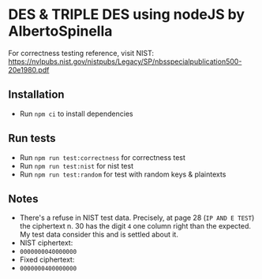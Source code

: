 # DES & TRIPLE DES using nodeJS by AlbertoSpinella

For correctness testing reference, visit NIST: https://nvlpubs.nist.gov/nistpubs/Legacy/SP/nbsspecialpublication500-20e1980.pdf

## Installation
 - Run `npm ci` to install dependencies

## Run tests
 - Run `npm run test:correctness` for correctness test
 - Run `npm run test:nist` for nist test
 - Run `npm run test:random` for test with random keys & plaintexts

## Notes
 - There's a refuse in NIST test data. Precisely, at page 28 (`IP AND E TEST`) the ciphertext n. 30 has the digit `4` one column right than the expected. My test data consider this and is settled about it.
 - NIST ciphertext:
 - `0000000040000000`
 - Fixed ciphertext:
 - `0000000400000000`